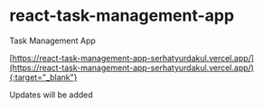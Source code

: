 # react-task-management-app
 Task Management App 

[https://react-task-management-app-serhatyurdakul.vercel.app/](https://react-task-management-app-serhatyurdakul.vercel.app/){:target="_blank"}

Updates will be added